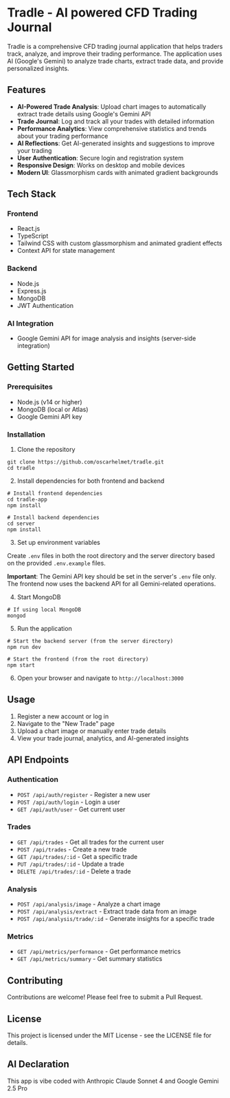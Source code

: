 # Tradle - AI powered CFD Trading Journal

Tradle is a comprehensive CFD trading journal application that helps traders track, analyze, and improve their trading performance. The application uses AI (Google's Gemini) to analyze trade charts, extract trade data, and provide personalized insights.

## Features

- **AI-Powered Trade Analysis**: Upload chart images to automatically extract trade details using Google's Gemini API
- **Trade Journal**: Log and track all your trades with detailed information
- **Performance Analytics**: View comprehensive statistics and trends about your trading performance
- **AI Reflections**: Get AI-generated insights and suggestions to improve your trading
- **User Authentication**: Secure login and registration system
- **Responsive Design**: Works on desktop and mobile devices
- **Modern UI**: Glassmorphism cards with animated gradient backgrounds

## Tech Stack

### Frontend
- React.js
- TypeScript
- Tailwind CSS with custom glassmorphism and animated gradient effects
- Context API for state management

### Backend
- Node.js
- Express.js
- MongoDB
- JWT Authentication

### AI Integration
- Google Gemini API for image analysis and insights (server-side integration)

## Getting Started

### Prerequisites

- Node.js (v14 or higher)
- MongoDB (local or Atlas)
- Google Gemini API key

### Installation

1. Clone the repository
```
git clone https://github.com/oscarhelmet/tradle.git
cd tradle
```

2. Install dependencies for both frontend and backend
```
# Install frontend dependencies
cd tradle-app
npm install

# Install backend dependencies
cd server
npm install
```

3. Set up environment variables

Create `.env` files in both the root directory and the server directory based on the provided `.env.example` files.

**Important**: The Gemini API key should be set in the server's `.env` file only. The frontend now uses the backend API for all Gemini-related operations.

4. Start MongoDB
```
# If using local MongoDB
mongod
```

5. Run the application
```
# Start the backend server (from the server directory)
npm run dev

# Start the frontend (from the root directory)
npm start
```

6. Open your browser and navigate to `http://localhost:3000`

## Usage

1. Register a new account or log in
2. Navigate to the "New Trade" page
3. Upload a chart image or manually enter trade details
4. View your trade journal, analytics, and AI-generated insights

## API Endpoints

### Authentication
- `POST /api/auth/register` - Register a new user
- `POST /api/auth/login` - Login a user
- `GET /api/auth/user` - Get current user

### Trades
- `GET /api/trades` - Get all trades for the current user
- `POST /api/trades` - Create a new trade
- `GET /api/trades/:id` - Get a specific trade
- `PUT /api/trades/:id` - Update a trade
- `DELETE /api/trades/:id` - Delete a trade

### Analysis
- `POST /api/analysis/image` - Analyze a chart image
- `POST /api/analysis/extract` - Extract trade data from an image
- `POST /api/analysis/trade/:id` - Generate insights for a specific trade

### Metrics
- `GET /api/metrics/performance` - Get performance metrics
- `GET /api/metrics/summary` - Get summary statistics

## Contributing

Contributions are welcome! Please feel free to submit a Pull Request.

## License

This project is licensed under the MIT License - see the LICENSE file for details.

## AI Declaration 

This app is vibe coded with Anthropic Claude Sonnet 4 and Google Gemini 2.5 Pro 

